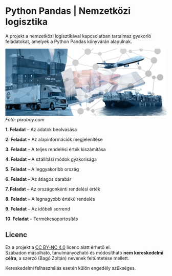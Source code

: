 # Python Pandas | Nemzetközi logisztika

A projekt a nemzetközi logisztikával kapcsolatban tartalmaz gyakorló feladatokat, amelyek a Python Pandas könyvárán alapulnak. 

![](logistics.jpg)
*Fotó: pixabay.com*

**1. Feladat** – Az adatok beolvasása

**2. Feladat** – Az alapinformációk megjelenítése

**3. Feladat** – A teljes rendelési érték kiszámítása

**4. Feladat** – A szállítási módok gyakorisága

**5. Feladat** – A leggyakoribb ország

**6. Feladat** – Az átlagos darabár

**7. Feladat** – Az országonkénti rendelési érték

**8. Feladat** – A legnagyobb értékű rendelés

**9. Feladat** – Az időbeli sorrend

**10. Feladat** – Termékcsoportosítás

## Licenc

Ez a projekt a [CC BY-NC 4.0](https://creativecommons.org/licenses/by-nc/4.0/) licenc alatt érhető el.  
Szabadon másolható, tanulmányozható és módosítható **nem kereskedelmi célra**, a szerző (Bagó Zoltán) nevének feltüntetése mellett.

Kereskedelmi felhasználás esetén külön engedély szükséges.


